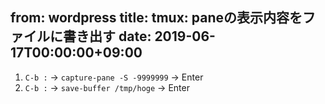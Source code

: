 from: wordpress
title: tmux: paneの表示内容をファイルに書き出す
date: 2019-06-17T00:00:00+09:00
--

1. `C-b :` -> `capture-pane -S -9999999` -> Enter
2. `C-b :` -> `save-buffer /tmp/hoge` -> Enter
